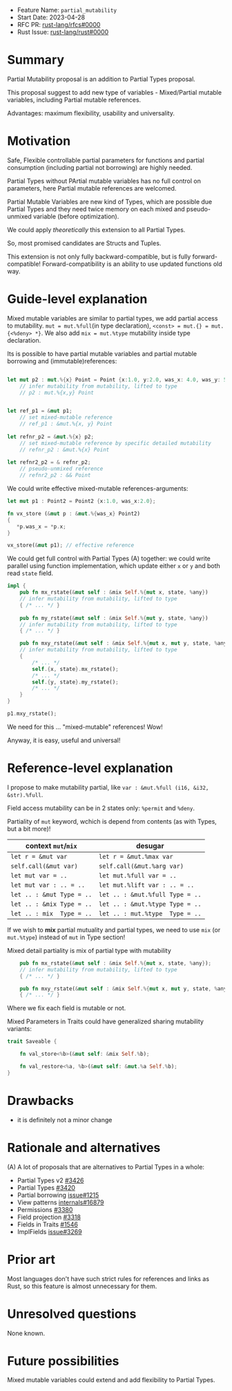 - Feature Name: `partial_mutability`
- Start Date: 2023-04-28
- RFC PR: [rust-lang/rfcs#0000](https://github.com/rust-lang/rfcs/pull/0000)
- Rust Issue: [rust-lang/rust#0000](https://github.com/rust-lang/rust/issues/0000)


# Summary
[summary]: #summary

Partial Mutability proposal is an addition to Partial Types proposal.

This proposal suggest to add new type of variables - Mixed/Partial mutable variables, including Partial mutable references.

Advantages: maximum flexibility, usability and universality.


# Motivation
[motivation]: #motivation

Safe, Flexible controllable partial parameters for functions and partial consumption (including partial not borrowing) are highly needed.

Partial Types without PArtial mutable variables has no full control on parameters, here Partial mutable references are welcomed.

Partial Mutable Variables are new kind of Types, which are possible due Partial Types and they need twice memory on each mixed and pseudo-unmixed variable (before optimization).

We could apply _theoretically_ this extension to all Partial Types.

So, most promised candidates are Structs and Tuples.

This extension is not only fully backward-compatible, but is fully forward-compatible! Forward-compatibility is an ability to use updated functions old way.


# Guide-level explanation
[guide-level-explanation]: #guide-level-explanation

Mixed mutable variables are similar to partial types, we add partial access to mutability.
`mut = mut.%full`(in type declaration), `<const> = mut.{} = mut.{<%deny> *}`. We also add `mix = mut.%type` mutability inside type declaration.


Its is possible to have partial mutable variables and partial mutable borrowing and (immutable)references:
```rust

let mut p2 : mut.%{x} Point = Point {x:1.0, y:2.0, was_x: 4.0, was_y: 5.0, state: 12.0};
	// infer mutability from mutability, lifted to type
	// p2 : mut.%{x,y} Point


let ref_p1 = &mut p1;
	// set mixed-mutable reference
	// ref_p1 : &mut.%{x, y} Point
	
let refnr_p2 = &mut.%{x} p2;
	// set mixed-mutable reference by specific detailed mutability
	// refnr_p2 : &mut.%{x} Point
	
let refnr2_p2 = & refnr_p2;
	// pseudo-unmixed reference
	// refnr2_p2 : && Point
```

We could write effective mixed-mutable references-arguments:
```rust
let mut p1 : Point2 = Point2 {x:1.0, was_x:2.0};

fn vx_store (&mut p : &mut.%{was_x} Point2)  
{
   *p.was_x = *p.x;
}

vx_store(&mut p1); // effective reference
```

We could get full control with Partial Types (A) together: we could write parallel using function implementation, which update either `x` or `y` and both read `state` field.
```rust
impl {
	pub fn mx_rstate(&mut self : &mix Self.%{mut x, state, %any})
	// infer mutability from mutability, lifted to type
	{ /* ... */ }
		
	pub fn my_rstate(&mut self : &mix Self.%{mut y, state, %any})
	// infer mutability from mutability, lifted to type
	{ /* ... */ }

	pub fn mxy_rstate(&mut self : &mix Self.%{mut x, mut y, state, %any})
	// infer mutability from mutability, lifted to type
	{ 
		/* ... */
		self.{x, state}.mx_rstate();
		/* ... */
		self.{y, state}.my_rstate();
		/* ... */
	}
}

p1.mxy_rstate();
```
We need for this ... "mixed-mutable" references! Wow!

Anyway, it is easy, useful and universal!


# Reference-level explanation

I propose to make mutability partial, like `var : &mut.%full (i16, &i32, &str).%full`.

Field access mutability can be in 2 states only: `%permit` and `%deny`.

Partiality of `mut` keyword, wchich is depend from contents (as with Types, but a bit more)!


| context `mut`/`mix`       | desugar                         |
|---------------------------|---------------------------------|
| `let r = &mut var`        | `let r = &mut.%max var`         |
| `self.call(&mut var)`     | `self.call(&mut.%arg var)`      |
| `let mut var = ..`        | `let mut.%full var = ..`        |
| `let mut var : .. = ..`   | `let mut.%lift var : .. = ..`   |
| `let .. : &mut Type = ..` | `let .. : &mut.%full Type = ..` |
| `let .. : &mix Type = ..` | `let .. : &mut.%type Type = ..` |
| `let .. : mix  Type = ..` | `let .. : mut.%type  Type = ..` |

If we wish to **mix** partial mutuality and partial types, we need to use `mix` (or `mut.%type`) instead of `mut` in Type section!

Mixed detail partiality is mix of partial type with mutability
```rust
	pub fn mx_rstate(&mut self : &mix Self.%{mut x, state, %any});
	// infer mutability from mutability, lifted to type
	{ /* ... */ }

	pub fn mxy_rstate(&mut self : &mix Self.%{mut x, mut y, state, %any})
	{ /* ... */ }
```
Where we fix each field is mutable or not.


Mixed Parameters in Traits could have generalized sharing mutability variants:
```rust
trait Saveable {

    fn val_store<%b>(&mut self: &mix Self.%b);

    fn val_restore<%a, %b>(&mut self: &mut.%a Self.%b);
}
```

# Drawbacks
[drawbacks]: #drawbacks

- it is definitely not a minor change


# Rationale and alternatives
[rationale-and-alternatives]: #rationale-and-alternatives

(A) A lot of proposals that are alternatives to Partial Types in a whole:
 - Partial Types v2 [#3426](https://github.com/rust-lang/rfcs/pull/3426)
 - Partial Types [#3420](https://github.com/rust-lang/rfcs/pull/3420)
 - Partial borrowing [issue#1215](https://github.com/rust-lang/rfcs/issues/1215)
 - View patterns [internals#16879](https://internals.rust-lang.org/t/view-types-based-on-pattern-matching/16879)
 - Permissions [#3380](https://github.com/rust-lang/rfcs/pull/3380)
 - Field projection [#3318](https://github.com/rust-lang/rfcs/pull/3318)
 - Fields in Traits [#1546](https://github.com/rust-lang/rfcs/pull/1546)
 - ImplFields [issue#3269](https://github.com/rust-lang/rfcs/issues/3269)


# Prior art
[prior-art]: #prior-art

Most languages don't have such strict rules for references and links as Rust, so this feature is almost unnecessary for them.


# Unresolved questions
[unresolved-questions]: #unresolved-questions

None known.


# Future possibilities
[future-possibilities]: #future-possibilities

Mixed mutable variables could extend and add flexibility to Partial Types.


